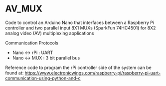 # AV_MUX

Code to control an Arduino Nano that interfaces between a 
Raspberry Pi controller and two parallel input 8X1 MUXs (SparkFun 74HC4501)
for 8X2 analog video (AV) multiplexing applications

Communication Protocols
* Nano <-> rPi : UART
* Nano <-> MUX : 3 bit parallel bus

Reference code to program the rPi controller side of the system can be found at:
https://www.electronicwings.com/raspberry-pi/raspberry-pi-uart-communication-using-python-and-c
